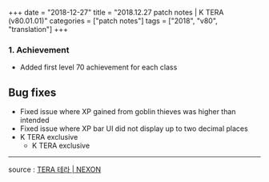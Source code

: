 +++
date = "2018-12-27"
title = "2018.12.27 patch notes | K TERA (v80.01.01)"
categories = ["patch notes"]
tags = ["2018", "v80", "translation"]
+++

### 1. Achievement
- Added first level 70 achievement for each class

## Bug fixes

- Fixed issue where XP gained from goblin thieves was higher than intended
- Fixed issue where XP bar UI did not display up to two decimal places
- K TERA exclusive
  - K TERA exclusive

----

source : [TERA 테라 | NEXON](http://tera.nexon.com/news/update/view.aspx?n4articlesn=372)
